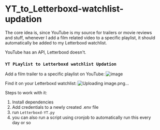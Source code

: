 # YT_to_Letterboxd-watchlist-updation

The core idea is, since YouTube is my source for trailers or movie reviews and stuff, whenever I add a film related video to a specific playlist, it should automatically be added to my Letterboxd watchlist.

YouTube has an API, Letterboxd doesn't.

### `YT PLaylist to Letterboxd watchlist Updation`
Add a film trailer to a specific playlist on YouTube:
![image](https://github.com/user-attachments/assets/27c523d4-0a5e-4fd8-afad-949ee38c3bf8)

Find it on your Letterboxd watchlist:
![Uploading image.png…]()


Steps to work with it:
1. Install dependencies
2. Add credentials to a newly created .env file
3. run `Letterboxd-YT.py`
4. you can also run a script using cronjob to automatically run this every day or so
   

